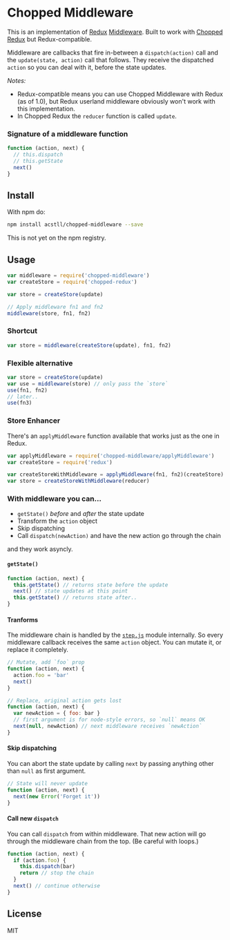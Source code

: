 # Chopped Middleware

This is an implementation of [Redux](http://github.com/rackt/redux) [Middleware](http://rackt.github.io/redux/docs/advanced/Middleware.html). Built to work with [Chopped Redux](http://github.com/acstll/chopped-redux) but Redux-compatible.

Middleware are callbacks that fire in-between a `dispatch(action)` call and the `update(state, action)` call that follows. They receive the dispatched `action` so you can deal with it, before the state updates.

*Notes:*
- Redux-compatible means you can use Chopped Middleware with Redux (as of 1.0), but Redux userland middleware obviously won't work with this implementation.
- In Chopped Redux the `reducer` function is called `update`.


### Signature of a middleware function

```js
function (action, next) {
  // this.dispatch
  // this.getState
  next()
}
```

## Install

With npm do:

```bash
npm install acstll/chopped-middleware --save
```

This is not yet on the npm registry.

## Usage

```js
var middleware = require('chopped-middleware')
var createStore = require('chopped-redux')

var store = createStore(update)

// Apply middleware fn1 and fn2
middleware(store, fn1, fn2)
```

### Shortcut

```js
var store = middleware(createStore(update), fn1, fn2)
```

### Flexible alternative

```js
var store = createStore(update)
var use = middleware(store) // only pass the `store`
use(fn1, fn2)
// later..
use(fn3)
```

### Store Enhancer

There's an `applyMiddleware` function available that works just as the one in Redux.

```js
var applyMiddleware = require('chopped-middleware/applyMiddleware')
var createStore = require('redux')

var createStoreWithMiddleware = applyMiddleware(fn1, fn2)(createStore)
var store = createStoreWithMiddleware(reducer)
```

### With middleware you can…

- `getState()` *before* and *after* the state update
- Transform the `action` object
- Skip dispatching
- Call `dispatch(newAction)` and have the new action go through the chain

and they work asyncly.

#### `getState()`

```js
function (action, next) {  
  this.getState() // returns state before the update
  next() // state updates at this point
  this.getState() // returns state after..
}
```

#### Tranforms

The middleware chain is handled by the [`step.js`](http://npm.im/step.js) module internally. So every middleware callback receives the same `action` object. You can mutate it, or replace it completely.

```js
// Mutate, add `foo` prop
function (action, next) {
  action.foo = 'bar'
  next()
}

// Replace, original action gets lost
function (action, next) {
  var newAction = { foo: bar }
  // first argument is for node-style errors, so `null` means OK
  next(null, newAction) // next middleware receives `newAction`
}
```

#### Skip dispatching

You can abort the state update by calling `next` by passing anything other than `null` as first argument.

```js
// State will never update
function (action, next) {
  next(new Error('Forget it'))
}
```

#### Call new `dispatch`

You can call `dispatch` from within middleware. That new action will go through the middleware chain from the top. (Be careful with loops.)

```js
function (action, next) {
  if (action.foo) {
    this.dispatch(bar)
    return // stop the chain
  }
  next() // continue otherwise
}
```

## License

MIT
